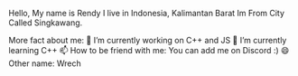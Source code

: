 Hello, My name is Rendy 
I live in Indonesia, Kalimantan Barat
Im From City Called Singkawang.

More fact about me:
🔭 I’m currently working on C++ and JS
🌱 I’m currently learning C++
📫 How to be friend with me: You can add me on Discord :)
😄 Other name: Wrech

